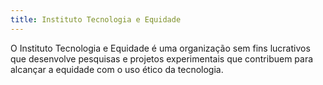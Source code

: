 ```yaml
---
title: Instituto Tecnologia e Equidade
---
```


O Instituto Tecnologia e Equidade é uma organização sem fins lucrativos que desenvolve pesquisas e projetos experimentais que contribuem para alcançar a equidade com o uso ético da tecnologia.

